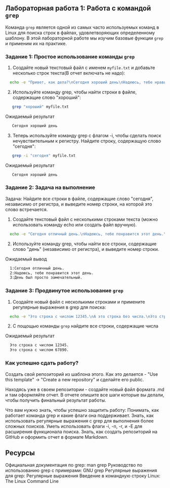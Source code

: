 ## Лабораторная работа 1: Работа с командой `grep`

Команда `grep` является одной из самых часто используемых команд в Linux для поиска строк в файлах, удовлетворяющих определенному шаблону. В этой лабораторной работе мы изучим базовые функции `grep` и применим их на практике.

### Задание 1: Простое использование команды `grep`

1. Создайте новый текстовый файл с именем `myfile.txt` и добавьте несколько строк текста(В отчет включать не надо):
  
```bash
  echo -e "Привет, как дела?\nСегодня хороший день\nНадеюсь, тебе нравится эта лабораторная работа" > myfile.txt
```
2. Используйте команду grep, чтобы найти строки в файле, содержащие слово "хороший":
```bash
   grep "хороший" myfile.txt
```
Ожидаемый результат
```bash
   Сегодня хороший день
```
3. Теперь используйте команду grep с флагом -i, чтобы сделать поиск нечувствительным к регистру. Найдите строку, содержащую слово "сегодня":
```bash
   grep -i "сегодня" myfile.txt
```
Ожидаемый результат
```bash
   Сегодня хороший день
```

### Задание 2: Задача на выполнение

Задача: Найдите все строки в файле, содержащие слово "сегодня", независимо от регистра, и выведите номер строки, на которой это слово встречается.

1. Создайте текстовый файл с несколькими строками текста (можно использовать команду echo или создать файл вручную).
```bash
  echo -e "Сегодня отличный день.\nНадеюсь, тебе понравится этот день.\nДень был просто замечательный." > myfile2.txt
```
2. Используйте команду grep, чтобы найти все строки, содержащие слово "день" (независимо от регистра), и выведите номер строки.

Ожидаемый вывод
```bash
  1:Сегодня отличный день.
  2:Надеюсь, тебе понравится этот день.
  3:День был просто замечательный.
```

### Задание 3: Продвинутое использование `grep`

1. Создайте новый файл с несколькими строками и примените регулярные выражения в grep для поиска:
```bash
  echo -e "Это строка с числом 12345.\nА это строка без числа.\nЭто строка с числом 67890." > numbers.txt
```
2. С пощощью команды `grep` найдите все строки, содержащие числа

Ожидаемый результат
```bash
  Это строка с числом 12345.
  Это строка с числом 67890.
```

### Как успешно сдать работу?

Создать свой репозиторий из шаблона этого. Как это делается - "Use this template" -> "Create a new repository" и сделайте его public. 

Находясь уже в своем репозитории - создайте новый файл формата .md и там оформляйте отчет. В отчете опишите все шаги которые вы делали, чтобы получить финальный результат работы.

Что вам нужно знать, чтобы успешно защитить работу:
Понимать, как работает команда grep и какие флаги она поддерживает.
Знать, как использовать регулярные выражения с grep для выполнения более сложных поисков.
Уметь использовать флаги -i, -n, -r, и -E для расширения функционала поиска.
Знать, как создать репозиторий на GitHub и оформить отчет в формате Markdown.

## Ресурсы 
Официальная документация по grep: man grep
Руководство по использованию grep с примерами: GNU grep
Регулярные выражения для grep: Регулярные выражения
Введение в командную строку Linux: The Linux Command Line

